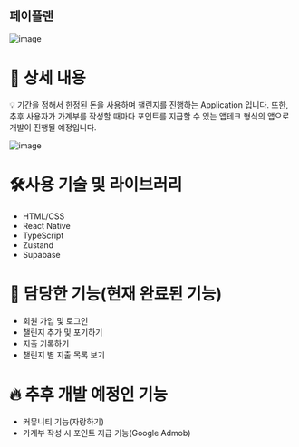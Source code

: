 ## 페이플랜
![image](https://github.com/user-attachments/assets/751aba1b-a535-4d37-a674-daeb71736f72)


# 📖 상세 내용

<aside>
💡 기간을 정해서 한정된 돈을 사용하며 챌린지를 진행하는 Application 입니다. 
또한, 추후 사용자가 가계부를 작성할 때마다 포인트를 지급할 수 있는 앱테크 형식의 앱으로 개발이 진행될 예정입니다.

</aside>

![image](https://github.com/user-attachments/assets/acebfe11-1c81-4655-9c8c-016e1e03d022)


# 🛠️사용 기술 및 라이브러리

- HTML/CSS
- React Native
- TypeScript
- Zustand
- Supabase

# 🐣 담당한 기능(현재 완료된 기능)

- 회원 가입 및 로그인
- 챌린지 추가 및 포기하기
- 지출 기록하기
- 챌린지 별 지출 목록 보기

# 🔥 추후 개발 예정인 기능

- 커뮤니티 기능(자랑하기)
- 가계부 작성 시 포인트 지급 기능(Google Admob)
